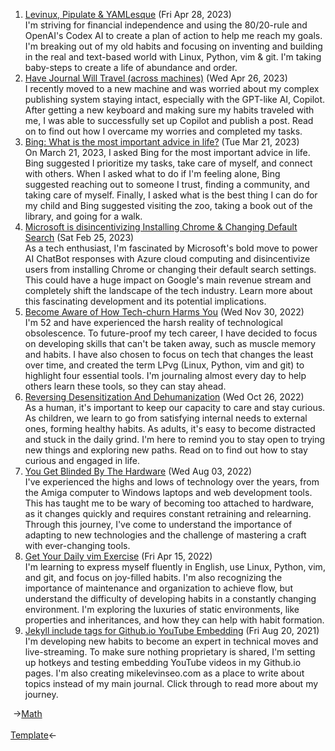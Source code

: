 <ol>
<li><a href="/blog/levinux-pipulate-yamlesque/">Levinux, Pipulate & YAMLesque</a> (Fri Apr 28, 2023)
<br/>I'm striving for financial independence and using the 80/20-rule and OpenAI's Codex AI to create a plan of action to help me reach my goals. I'm breaking out of my old habits and focusing on inventing and building in the real and text-based world with Linux, Python, vim & git. I'm taking baby-steps to create a life of abundance and order.</li>
<li><a href="/blog/have-journal-will-travel-across-machines/">Have Journal Will Travel (across machines)</a> (Wed Apr 26, 2023)
<br/>I recently moved to a new machine and was worried about my complex publishing system staying intact, especially with the GPT-like AI, Copilot. After getting a new keyboard and making sure my habits traveled with me, I was able to successfully set up Copilot and publish a post. Read on to find out how I overcame my worries and completed my tasks.</li>
<li><a href="/blog/bing-what-is-the-most-important-advice-in-life/">Bing: What is the most important advice in life?</a> (Tue Mar 21, 2023)
<br/>On March 21, 2023, I asked Bing for the most important advice in life. Bing suggested I prioritize my tasks, take care of myself, and connect with others. When I asked what to do if I'm feeling alone, Bing suggested reaching out to someone I trust, finding a community, and taking care of myself. Finally, I asked what is the best thing I can do for my child and Bing suggested visiting the zoo, taking a book out of the library, and going for a walk.</li>
<li><a href="/blog/microsoft-is-disincentivizing-installing-chrome-changing-default-search/">Microsoft is disincentivizing Installing Chrome & Changing Default Search</a> (Sat Feb 25, 2023)
<br/>As a tech enthusiast, I'm fascinated by Microsoft's bold move to power AI ChatBot responses with Azure cloud computing and disincentivize users from installing Chrome or changing their default search settings. This could have a huge impact on Google's main revenue stream and completely shift the landscape of the tech industry. Learn more about this fascinating development and its potential implications.</li>
<li><a href="/blog/become-aware-of-how-tech-churn-harms-you/">Become Aware of How Tech-churn Harms You</a> (Wed Nov 30, 2022)
<br/>I'm 52 and have experienced the harsh reality of technological obsolescence. To future-proof my tech career, I have decided to focus on developing skills that can't be taken away, such as muscle memory and habits. I have also chosen to focus on tech that changes the least over time, and created the term LPvg (Linux, Python, vim and git) to highlight four essential tools. I'm journaling almost every day to help others learn these tools, so they can stay ahead.</li>
<li><a href="/blog/reversing-desensitization-and-dehumanization/">Reversing Desensitization And Dehumanization</a> (Wed Oct 26, 2022)
<br/>As a human, it's important to keep our capacity to care and stay curious. As children, we learn to go from satisfying internal needs to external ones, forming healthy habits. As adults, it's easy to become distracted and stuck in the daily grind. I'm here to remind you to stay open to trying new things and exploring new paths. Read on to find out how to stay curious and engaged in life.</li>
<li><a href="/blog/you-get-blinded-by-the-hardware/">You Get Blinded By The Hardware</a> (Wed Aug 03, 2022)
<br/>I've experienced the highs and lows of technology over the years, from the Amiga computer to Windows laptops and web development tools. This has taught me to be wary of becoming too attached to hardware, as it changes quickly and requires constant retraining and relearning. Through this journey, I've come to understand the importance of adapting to new technologies and the challenge of mastering a craft with ever-changing tools.</li>
<li><a href="/blog/get-your-daily-vim-exercise/">Get Your Daily vim Exercise</a> (Fri Apr 15, 2022)
<br/>I'm learning to express myself fluently in English, use Linux, Python, vim, and git, and focus on joy-filled habits. I'm also recognizing the importance of maintenance and organization to achieve flow, but understand the difficulty of developing habits in a constantly changing environment. I'm exploring the luxuries of static environments, like properties and inheritances, and how they can help with habit formation.</li>
<li><a href="/blog/jekyll-include-tags-for-github-io-youtube-embedding/">Jekyll include tags for Github.io YouTube Embedding</a> (Fri Aug 20, 2021)
<br/>I'm developing new habits to become an expert in technical moves and live-streaming. To make sure nothing proprietary is shared, I'm setting up hotkeys and testing embedding YouTube videos in my Github.io pages. I'm also creating mikelevinseo.com as a place to write about topics instead of my main journal. Click through to read more about my journey.</li>
</ol>
<div class="post-nav"><div class="post-nav-prev"><span class="arrow">&nbsp;&rarr;</span><a href="/math/">Math</a></div> &nbsp; <div class="post-nav-next"><a href="/template/">Template</a><span class="arrow">&larr;&nbsp;</span></div></div>
